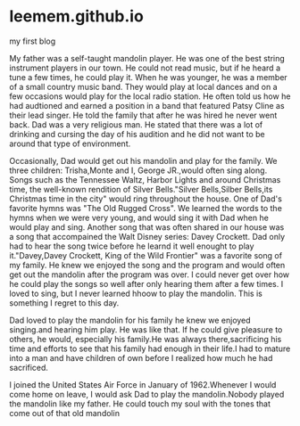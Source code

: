 # leemem.github.io
my first blog

My father was a self-taught mandolin player. He was one of the best string instrument players in our town. He could not read music, but if he heard a tune a few times, he could play it. When he was younger, he was a member of a small country music band. They would play at local dances and on a few occasions would play for the local radio station. He often told us how he had audtioned and earned a position in a band that featured Patsy Cline as their lead singer. He told the family that after he was hired he never went back. Dad was a very religious man. He stated that there was a lot of drinking and cursing the day of his audition and he did not want to be around that type of environment.

  Occasionally, Dad would get out his mandolin and  play for the family. We three children: Trisha,Monte and I, George JR.,would often sing along. Songs such as the Tennessee Waltz, Harbor Lights and around Christmas time, the well-known rendition of Silver Bells."Silver Bells,Silber Bells,its Christmas time in the city" would ring throughout the house. One of Dad's favorite hymns was "The Old Rugged Cross". We learned the words to the hymns when we were very young, and would sing it with Dad when he would play and sing. Another song that was often shared in our house was a song that accompained the Walt Disney series: Davey Crockett. Dad only had to hear the song twice before he learnd it well enought to play it."Davey,Davey Crockett, King of the Wild Frontier" was a favorite song of my family. He knew we enjoyed the song and the program and would often get out the mandolin after the program was over. I could never get over how he could play the songs so well after only hearing them after a few times. I loved to sing, but I never learned hhoow to play the mandolin. This is something I regret to this day.

 Dad loved to play the mandolin for his family he knew we enjoyed singing.and hearing him play. He was like that. If he could give pleasure to others, he would, especially his family.He was always there,sacrificing his time and efforts to see that his family had enough in their life.I had to mature into a man and have children of own before I realized how much he had sacrificed.

 I joined the United States Air Force in January of 1962.Whenever I would come home on leave, I would ask Dad to play the mandolin.Nobody played the mandolin like my father. He could touch my soul with the tones that come out of that old mandolin

